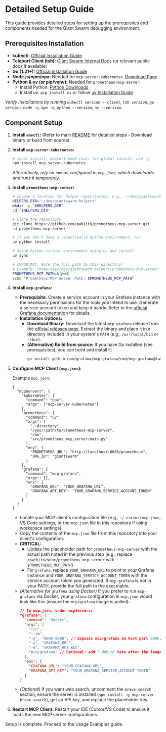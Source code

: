 # Detailed Setup Guide

This guide provides detailed steps for setting up the prerequisites and components needed for the Giant Swarm
debugging environment.

## Prerequisites Installation

- **kubectl:** [Official Installation Guide](https://kubernetes.io/docs/tasks/tools/install-kubectl/)
- **Teleport Client (tsh):**
  [Giant Swarm Internal Docs](https://intranet.giantswarm.io/docs/support-and-ops/teleport/#installing-teleport)
  (or relevant public docs if available)
- **Go (1.21+):** [Official Installation Guide](https://go.dev/doc/install)
- **Node.js/npm/npx:** Needed for `mcp-server-kubernetes`. [Download Page](https://nodejs.org/)
- **Python & uv (or pip/venv):** Needed for `prometheus-mcp-server`.
  - Install Python: [Python Downloads](https://www.python.org/downloads/)
  - Install uv: `pip install uv` or follow
    [uv Installation Guide](https://github.com/astral-sh/uv#installation)

_Verify installations by running `kubectl version --client`, `tsh version`, `go version`, `node -v`, `npm -v`,
`python --version`, `uv --version`._

## Component Setup

1.  **Install `envctl`:** (Refer to main [README](https://github.com/giantswarm/envctl/blob/main/README.md) for detailed steps - Download binary or build from source)
2.  **Install `mcp-server-kubernetes`:**
    ```bash
    # local install, doesn't need root; for global install, use -g
    npm install mcp-server-kubernetes
    ```
    _Alternatively, rely on `npx` as configured in `mcp.json`, which downloads and runs it temporarily._
3.  **Install `prometheus-mcp-server`:**

    ```bash
    # Choose a location for helper repositories, e.g., ~/dev/giantswarm-helpers
    HELPERS_DIR="~/dev/giantswarm-helpers"
    mkdir -p "$HELPERS_DIR"
    cd "$HELPERS_DIR"

    # Clone the repository
    git clone https://github.com/pab1it0/prometheus-mcp-server.git
    cd prometheus-mcp-server

    # if you don't have a recent/valid python environment, run
    uv python install

    # Setup Python virtual environment using uv and install
    uv sync

    # IMPORTANT: Note the full path to this directory!
    # Example: /home/user/dev/giantswarm-helpers/prometheus-mcp-server
    PROMETHEUS_MCP_PATH=$(pwd)
    echo "Prometheus MCP Server Path: $PROMETHEUS_MCP_PATH"
    ```

4.  **Install `mcp-grafana`:**
    *   **Prerequisite:** Create a service account in your Grafana instance with the necessary permissions for the tools you intend to use. Generate a service account token and keep it handy. Refer to the [official Grafana documentation](https://grafana.com/docs/grafana/latest/administration/service-accounts/) for details.
    *   **Installation Options:**
        *   **Download Binary:** Download the latest `mcp-grafana` release from the [official releases page](https://github.com/grafana/mcp-grafana/releases). Extract the binary and place it in a directory included in your system's `PATH` (e.g., `/usr/local/bin` or `~/bin`).
        *   **(Alternative) Build from source:** If you have Go installed (see prerequisites), you can build and install it:
            ```bash
            go install github.com/grafana/mcp-grafana/cmd/mcp-grafana@latest
            ```

5.  **Configure MCP Client (`mcp.json`):**

    Example `mpc.json`:

    ```
    {
      "mcpServers": {
        "kubernetes": {
          "command": "npx",
          "args": ["mcp-server-kubernetes"]
        },
        "prometheus": {
          "command": "uv",
          "args": [
            "--directory",
            "/your/path/to/prometheus-mcp-server",
            "run",
            "src/prometheus_mcp_server/main.py"
          ],
          "env": {
            "PROMETHEUS_URL": "http://localhost:8080/prometheus",
            "ORG_ID": "giantswarm"
          }
        },
        "grafana": {
          "command": "mcp-grafana",
          "args": [],
          "env": {
            "GRAFANA_URL": "YOUR_GRAFANA_URL",
            "GRAFANA_API_KEY": "YOUR_GRAFANA_SERVICE_ACCOUNT_TOKEN"
          }
        }
      }
    }
    ```

    *   Locate your MCP client's configuration file (e.g., `~/.cursor/mcp.json`, VS Code settings, or the `mcp.json` file in *this* repository if using workspace settings).
    *   Copy the contents of the `mcp.json` file from this repository into your client's configuration.
    *   **CRITICAL:**
        *   Update the placeholder path for `prometheus-mcp-server` with the actual path noted in the previous step (e.g., replace `/path/to/your/prometheus-mcp-server` with `$PROMETHEUS_MCP_PATH`).
        *   For `grafana`, replace `YOUR_GRAFANA_URL` to point to your Grafana instance and `YOUR_GRAFANA_SERVICE_ACCOUNT_TOKEN` with the service account token you generated. If `mcp-grafana` is not in your PATH, provide the full path to the executable.
    *   *(Alternative for `grafana` using Docker)* If you prefer to run `mcp-grafana` via Docker, your `grafana` configuration in `mcp.json` would look like this (ensure the `mcp/grafana` image is pulled):
        ```json
        // In mcp.json, under mcpServers:
        "grafana": {
          "command": "docker",
          "args": [
            "run",
            "--rm",
            "-p", "8000:8000", // Exposes mcp-grafana on host port 8000, internal is 8000. Adjust host port if needed.
            "-e", "GRAFANA_URL",
            "-e", "GRAFANA_API_KEY",
            "mcp/grafana" // Optional: add "-debug" here after the image name
          ],
          "env": {
            "GRAFANA_URL": "YOUR_GRAFANA_URL",
            "GRAFANA_API_KEY": "YOUR_GRAFANA_SERVICE_ACCOUNT_TOKEN"
          }
        }
        ```
    *   *(Optional)* If you want web search, uncomment the `brave-search` section, ensure the server is installed (`npm install -g mcp-server-brave-search`), get an API key, and replace the placeholder key.

6.  **Restart MCP Client:** Restart your IDE (Cursor/VS Code) to ensure it loads the new MCP server
    configurations.

Setup is complete. Proceed to the Usage Examples guide.
